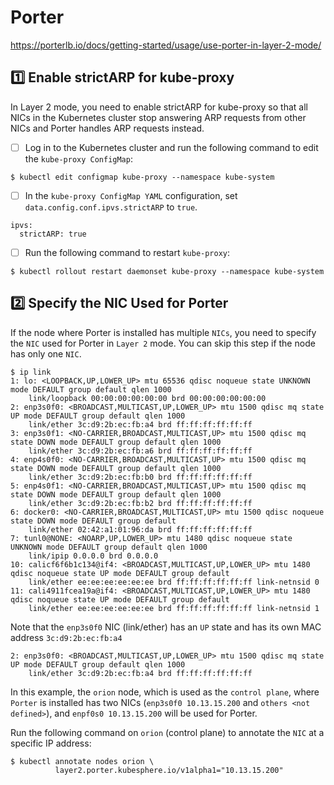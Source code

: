 # Porter

https://porterlb.io/docs/getting-started/usage/use-porter-in-layer-2-mode/

## :one: Enable strictARP for kube-proxy

In Layer 2 mode, you need to enable strictARP for kube-proxy so that all NICs in the Kubernetes cluster stop answering ARP requests from other NICs and Porter handles ARP requests instead.

- [ ] Log in to the Kubernetes cluster and run the following command to edit the `kube-proxy ConfigMap`:

```
$ kubectl edit configmap kube-proxy --namespace kube-system
```

- [ ] In the `kube-proxy ConfigMap YAML` configuration, set `data.config.conf.ipvs.strictARP` to `true`.

```
ipvs:
  strictARP: true
```

- [ ] Run the following command to restart `kube-proxy`:

```
$ kubectl rollout restart daemonset kube-proxy --namespace kube-system
```

## :two: Specify the NIC Used for Porter

If the node where Porter is installed has multiple `NICs`, you need to specify the `NIC` used for Porter in `Layer 2` mode. You can skip this step if the node has only one `NIC`.

```
$ ip link
1: lo: <LOOPBACK,UP,LOWER_UP> mtu 65536 qdisc noqueue state UNKNOWN mode DEFAULT group default qlen 1000
    link/loopback 00:00:00:00:00:00 brd 00:00:00:00:00:00
2: enp3s0f0: <BROADCAST,MULTICAST,UP,LOWER_UP> mtu 1500 qdisc mq state UP mode DEFAULT group default qlen 1000
    link/ether 3c:d9:2b:ec:fb:a4 brd ff:ff:ff:ff:ff:ff
3: enp3s0f1: <NO-CARRIER,BROADCAST,MULTICAST,UP> mtu 1500 qdisc mq state DOWN mode DEFAULT group default qlen 1000
    link/ether 3c:d9:2b:ec:fb:a6 brd ff:ff:ff:ff:ff:ff
4: enp4s0f0: <NO-CARRIER,BROADCAST,MULTICAST,UP> mtu 1500 qdisc mq state DOWN mode DEFAULT group default qlen 1000
    link/ether 3c:d9:2b:ec:fb:b0 brd ff:ff:ff:ff:ff:ff
5: enp4s0f1: <NO-CARRIER,BROADCAST,MULTICAST,UP> mtu 1500 qdisc mq state DOWN mode DEFAULT group default qlen 1000
    link/ether 3c:d9:2b:ec:fb:b2 brd ff:ff:ff:ff:ff:ff
6: docker0: <NO-CARRIER,BROADCAST,MULTICAST,UP> mtu 1500 qdisc noqueue state DOWN mode DEFAULT group default 
    link/ether 02:42:a1:01:96:da brd ff:ff:ff:ff:ff:ff
7: tunl0@NONE: <NOARP,UP,LOWER_UP> mtu 1480 qdisc noqueue state UNKNOWN mode DEFAULT group default qlen 1000
    link/ipip 0.0.0.0 brd 0.0.0.0
10: calicf6f6b1c134@if4: <BROADCAST,MULTICAST,UP,LOWER_UP> mtu 1480 qdisc noqueue state UP mode DEFAULT group default 
    link/ether ee:ee:ee:ee:ee:ee brd ff:ff:ff:ff:ff:ff link-netnsid 0
11: cali4911fcea19a@if4: <BROADCAST,MULTICAST,UP,LOWER_UP> mtu 1480 qdisc noqueue state UP mode DEFAULT group default 
    link/ether ee:ee:ee:ee:ee:ee brd ff:ff:ff:ff:ff:ff link-netnsid 1
```

Note that the `enp3s0f0` NIC (link/ether) has an `UP` state and has its own MAC address `3c:d9:2b:ec:fb:a4` 

```
2: enp3s0f0: <BROADCAST,MULTICAST,UP,LOWER_UP> mtu 1500 qdisc mq state UP mode DEFAULT group default qlen 1000
    link/ether 3c:d9:2b:ec:fb:a4 brd ff:ff:ff:ff:ff:ff
```

In this example, the `orion` node, which is used as the `control plane`, where `Porter` is installed has two NICs (`enp3s0f0 10.13.15.200` and `others <not defined>`), and `enpf0s0 10.13.15.200` will be used for Porter.

Run the following command on `orion` (control plane) to annotate the `NIC` at a specific IP address:

```
$ kubectl annotate nodes orion \
          layer2.porter.kubesphere.io/v1alpha1="10.13.15.200"
```
